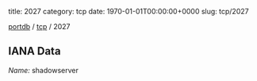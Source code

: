 title: 2027
category: tcp
date: 1970-01-01T00:00:00+0000
slug: tcp/2027

[portdb](/) / [tcp](/category/tcp.html) / 2027


## IANA Data

_Name:_ shadowserver

